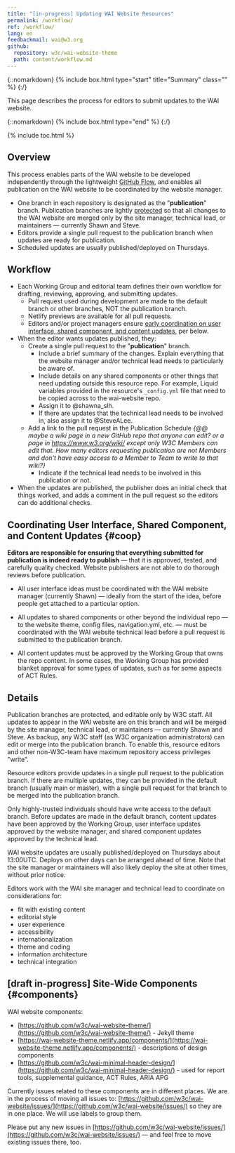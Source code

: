 ```yaml
---
title: "[in-progress] Updating WAI Website Resources"
permalink: /workflow/
ref: /workflow/
lang: en
feedbackmail: wai@w3.org
github:
  repository: w3c/wai-website-theme
  path: content/workflow.md
---
```


{::nomarkdown}
{% include box.html type="start" title="Summary" class="" %}
{:/}

This page describes the process for editors to submit updates to the WAI website.

{::nomarkdown}
{% include box.html type="end" %}
{:/}

{% include toc.html %}

## Overview

This process enables parts of the WAI website to be developed independently through the lightweight [GitHub Flow](https://docs.github.com/en/get-started/quickstart/github-flow), and enables all publication on the WAI website to be coordinated by the website manager.

* One branch in each repository is designated as the "**publication**" branch. Publication branches are lightly [protected](https://docs.github.com/en/repositories/configuring-branches-and-merges-in-your-repository/defining-the-mergeability-of-pull-requests/about-protected-branches) so that all changes to the WAI website are merged only by the site manager, technical lead, or maintainers &mdash; currently Shawn and Steve.
* Editors provide a single pull request to the publication branch when updates are ready for publication.
* Scheduled updates are usually published/deployed on Thursdays.

## Workflow

* Each Working Group and editorial team defines their own workflow for drafting, reviewing, approving, and submitting updates.
  * Pull request used during development  are made to the default branch or other branches, NOT the publication branch.
  * Netlify previews are available for all pull requests.
  * Editors and/or project managers ensure [early coordination on user interface, shared component, and content updates](#coop), per below.
* When the editor wants updates published, they:
  * Create a single pull request to the "**publication**" branch.
    * Include a brief summary of the changes. Explain everything that the website manager and/or technical lead needs to particularly be aware of.
    * Include details on any shared components or other things that need updating outside this resource repo. For example,  Liquid variables provided in the resource's `_config.yml` file that need to be copied across to the wai-website repo.
    * Assign it to @shawna_slh.
    * If there are updates that the technical lead needs to be involved in, also assign it to @SteveALee.
  * Add a link to the pull request in the Publication Schedule _{@@ maybe a wiki page in a new GitHub repo that anyone can edit? or a page in https://www.w3.org/wiki/ except only W3C Members can edit that. How many editors requesting publication are not Members and don't have easy access to a Member to Team to write to that wiki?}_
    * Indicate if the technical lead needs to be involved in this publication or not.
* When the updates are published, the publisher does an initial check that things worked, and adds a comment in the pull request so the editors can do additional checks.

## Coordinating User Interface, Shared Component, and Content Updates {#coop}

**Editors are responsible for ensuring that everything submitted for publication is indeed ready to publish** &mdash; that it is approved, tested, and carefully quality checked. Website publishers are not able to do thorough reviews before publication.

* All user interface ideas must be coordinated with the WAI website manager (currently Shawn) &mdash; ideally from the start of the idea, before people get attached to a particular option.

* All updates to shared components or other beyond the individual repo &mdash; to the website theme, config files, navigation.yml, etc. &mdash; must be coordinated with the WAI website technical lead before a pull request is submitted to the publication branch.

* All content updates must be approved by the Working Group that owns the repo content. In some cases, the Working Group has provided blanket approval for some types of updates, such as for some aspects of ACT Rules.

## Details

Publication branches are protected, and editable only by W3C staff. All updates to appear in the WAI website are on this branch and will be merged by the site manager, technical lead, or maintainers &mdash; currently Shawn and Steve. As backup, any W3C staff (as W3C organization administrators) can edit or merge into the publication branch. To enable this, resource editors and other non-W3C-team have maximum repository access privileges "write".

Resource editors provide updates in a single pull request to the publication branch. If there are multiple updates, they can be provided in the default branch (usually main or master), with a single pull request for that branch to be merged into the publication branch.

Only highly-trusted individuals should have write access to the default branch. Before updates are made in the default branch, content updates have been approved by the Working Group, user interface updates approved by the website manager, and shared component updates approved by the technical lead.

WAI website updates are usually published/deployed on Thursdays about 13:00UTC. Deploys on other days can be arranged ahead of time. Note that the site manager or maintainers will also likely deploy the site at other times, without prior notice.

Editors work with the WAI site manager and technical lead to coordinate on considerations for:

* fit with existing content
* editorial style
* user experience
* accessibility
* internationalization
* theme and coding
* information architecture
* technical integration

## [draft in-progress] Site-Wide Components {#components}

WAI website components:

* [https://github.com/w3c/wai-website-theme/](https://github.com/w3c/wai-website-theme/) - Jekyll theme
* [https://wai-website-theme.netlify.app/components/](https://wai-website-theme.netlify.app/components/) - descriptions of design components
* [https://github.com/w3c/wai-minimal-header-design/](https://github.com/w3c/wai-minimal-header-design/) - used for report tools, supplemental guidance, ACT Rules, ARIA APG

Currently issues related to these components are in different places. We are in the process of moving all issues to: [https://github.com/w3c/wai-website/issues/](https://github.com/w3c/wai-website/issues/) so they are in one place. We will use labels to group them.

Please put any new issues in [https://github.com/w3c/wai-website/issues/](https://github.com/w3c/wai-website/issues/) &mdash; and feel free to move existing issues there, too.
